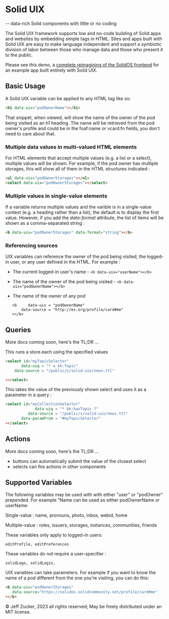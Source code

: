 # Solid UIX 

-- data-rich Solid components with little or no coding

The Solid UIX framework supports low and no-code building of Solid apps and websites by embedding simple tags in HTML.  Sites and apps built with Solid UIX are easy to make language independent and support a symbiotic division of labor between those who manage data and those who present it to the public.

Please see this demo, a [complete reimagining of the SolidOS frontend](https://jeff-zucker.github.io/solid-uix/index.html) for an example app built entirely with Solid UIX.

## Basic Usage

A Solid UIX variable can be applied to any HTML tag like so:

```html
<h1 data-uix="podOwnerName"></h1>
```

That snippet, when viewed, will show the name of the owner of the pod being visited as an h1 heading.  The name will be retrieved from the pod owner's profile and could be in the foaf:name or vcard:fn fields, you don't need to care about that.

### Multiple data values in multi-valued HTML elements

For HTML elements that accept multiple values (e.g. a list or a select), multiple values will be shown.  For example, if the pod owner has multiple storages, this will show all of them in the HTML structures indicated :

```html
<ul data-uix="podOwnerStorages"></ul>
<select data-uix="podOwnerStorages"></select>
```

### Multiple values in single-value elements

If a variable returns multiple values and the varible is in a single-value context (e.g. a heading rather than a list), the default is to display the first value.  However, if you add the *data-format* attribute, the list of items will be shown as a comma-separated string :

```html
<b data-uix="podOwnerStorages" data-format="string"></b>
```

### Referencing sources

UIX variables can reference the owner of the pod being visited, the logged-in user, or any user defined in the HTML.  For example :

* The current logged-in user's name - `<b data-uix="userName"></b>`

* The name of the owner of the pod being visited - `<b data-uix="podOwnerName"></b>`

* The name of the owner of any pod
```
   <b     data-uix = "podOwnerName" 
       data-source = "http://ex.org/profile/card#me"
   ></b>
```

## Queries

More docs coming soon, here's the TL;DR ...

This runs a store.each using the specified values

```html
<select id="myTopicSelector"
       data-uiq = "* a bk:Topic"
    data-source = "/public/s/solid-uix/news.ttl"

></select>
```

This takes the value of the previously shown select and uses it as a parameter in a query :

```html
<select id="myCollectionSelector"
             data-uiq = "* bk:hasTopic ?"
          data-source = "/public/s/solid-uix/news.ttl"
       data-paramFrom = "#myTopicSelector"
></select>
```


## Actions

More docs coming soon, here's the TL;DR ...

* buttons can automatically submit the value of the closest select
* selects can fire actions in other components



## Supported Variables

The following variables may be used with with either "user" or "podOwner" prepended.  For example "Name can be used as either podOwnerName or userName:

Single-value : name, pronouns, photo, inbox, webid, home

Multiple-value : roles, issuers, storages, instances, communities, friends

These variables only apply to logged-in users:

    editProfile, editPreferences

These variables do not require a user-specifier :

    solidLogo, solidLogin, 

UIX variables can take parameters.  For example if you want to know the name of a pod different from the one you're visiting, you can do this:

```html
<b data-uiv="podOwnerStorages"
   data-source="https://solidos.solidcommunity.net/profile/card#me"
></b>

```

&copy; Jeff Zucker, 2023 all rights reserved; May be freely distributed under an MIT license.